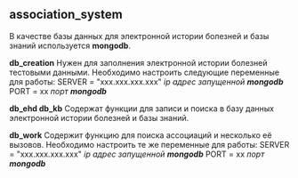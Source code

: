 ## association_system
В качестве базы данных для электронной истории болезней и базы знаний используется **mongodb**.

**db_creation** 
Нужен для заполнения электронной истории болезней тестовыми данными. 
Необходимо настроить следующие переменные для работы:
SERVER = "xxx.xxx.xxx.xxx"      *ip адрес запущенной **mongodb*** 
PORT = xx *порт **mongodb*** 

**db_ehd
db_kb**
Содержат функции для записи и поиска в базу данных электронной истории болезней и базы знаний.

**db_work**
Содержит функцию для поиска ассоциаций и несколько её вызовов.
Необходимо настроить те же переменные для работы:
SERVER = "xxx.xxx.xxx.xxx"      *ip адрес запущенной **mongodb*** 
PORT = xx *порт **mongodb*** 
